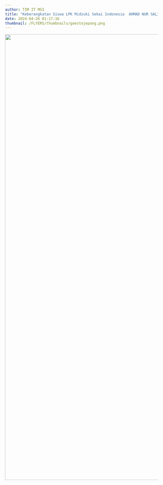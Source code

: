 ```yaml
---
author: TIM IT MSI
title: "Keberangkatan Siswa LPK Midzuki Sekai Indonesia  AHMAD NUR SALIM  dan  MUCHAMAD HERUL HIDAYAT"
date: 2024-04-26 01:17:16
thumbnail: /FLYERS/thumbnails/goestojepang.png
---
```

<p><img src="/images/goestojepang.png" alt="" width="1037" height="1463" /></p>
